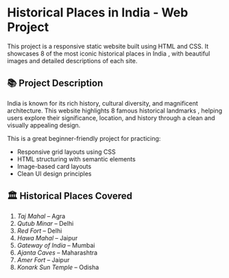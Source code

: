 # Historical Places in India - Web Project

 This project is a responsive static website built using HTML and CSS. It showcases 8 of the most iconic historical places in India , with beautiful images and detailed descriptions of each site.

## 📚 Project Description

India is known for its rich history, cultural diversity, and magnificent architecture. This website highlights 8 famous historical landmarks , helping users explore their significance, location, and history through a clean and visually appealing design.

This is a great beginner-friendly project for practicing:
- Responsive grid layouts using CSS
- HTML structuring with semantic elements
- Image-based card layouts
- Clean UI design principles

## 🏛 Historical Places Covered

1. *Taj Mahal* – Agra  
2. *Qutub Minar* – Delhi  
3. *Red Fort* – Delhi  
4. *Hawa Mahal* – Jaipur  
5. *Gateway of India* – Mumbai  
6. *Ajanta Caves* – Maharashtra  
7. *Amer Fort* – Jaipur   
8. *Konark Sun Temple* – Odisha  
